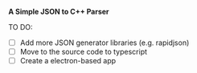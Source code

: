 **A Simple JSON to C++ Parser**

TO DO:
- [ ] Add more JSON generator libraries (e.g. rapidjson)
- [ ] Move to the source code to typescript
- [ ] Create a electron-based app
